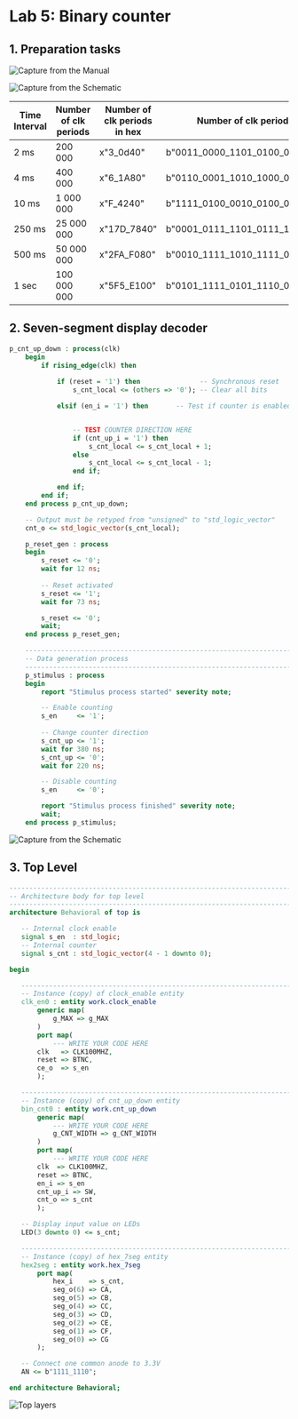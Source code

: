 # Lab 5: Binary counter

## 1.  Preparation tasks


![Capture from the Manual](https://github.com/FranciscaCampos/Digital-electronics-1/blob/main/Labs/05-counter/PushManu.PNG)

![Capture from the Schematic](https://github.com/FranciscaCampos/Digital-electronics-1/blob/main/Labs/05-counter/PushSc.PNG)


Time Interval | Number of clk periods | Number of clk periods in hex |       Number of clk periods in binary     |
--------------|-----------------------|------------------------------|-------------------------------------------|
     2 ms     |        200 000        |           x"3_0d40"          |b"0011_0000_1101_0100_0000"|
     4 ms     |        400 000        |           x"6_1A80"          |b"0110_0001_1010_1000_0000"|
    10 ms     |      1 000 000        |           x"F_4240"          |b"1111_0100_0010_0100_0000"|
   250 ms     |     25 000 000        |         x"17D_7840"          |b"0001_0111_1101_0111_1000_0100_0000"|
   500 ms     |     50 000 000        |         x"2FA_F080"          |b"0010_1111_1010_1111_0000_1000_0000"|
    1 sec     |    100 000 000        |         x"5F5_E100"          |b"0101_1111_0101_1110_0001_0000_0000"|

 ## 2.  Seven-segment display decoder

```vhdl
p_cnt_up_down : process(clk)
    begin
        if rising_edge(clk) then
        
            if (reset = '1') then               -- Synchronous reset
                s_cnt_local <= (others => '0'); -- Clear all bits

            elsif (en_i = '1') then       -- Test if counter is enabled


                -- TEST COUNTER DIRECTION HERE
                if (cnt_up_i = '1') then
                    s_cnt_local <= s_cnt_local + 1;
                else
                    s_cnt_local <= s_cnt_local - 1;
                end if;

            end if;
        end if;
    end process p_cnt_up_down;

    -- Output must be retyped from "unsigned" to "std_logic_vector"
    cnt_o <= std_logic_vector(s_cnt_local);
```

```vhdl
    p_reset_gen : process
    begin
        s_reset <= '0';
        wait for 12 ns;
        
        -- Reset activated
        s_reset <= '1';
        wait for 73 ns;

        s_reset <= '0';
        wait;
    end process p_reset_gen;

    --------------------------------------------------------------------
    -- Data generation process
    --------------------------------------------------------------------
    p_stimulus : process
    begin
        report "Stimulus process started" severity note;

        -- Enable counting
        s_en     <= '1';
        
        -- Change counter direction
        s_cnt_up <= '1';
        wait for 380 ns;
        s_cnt_up <= '0';
        wait for 220 ns;

        -- Disable counting
        s_en     <= '0';

        report "Stimulus process finished" severity note;
        wait;
    end process p_stimulus;
```


![Capture from the Schematic](https://github.com/FranciscaCampos/Digital-electronics-1/blob/main/Labs/05-counter/Wave1.PNG)

 ## 3.  Top Level
 
 
 ```vhdl
 ------------------------------------------------------------------------
-- Architecture body for top level
------------------------------------------------------------------------
architecture Behavioral of top is

    -- Internal clock enable
    signal s_en  : std_logic;
    -- Internal counter
    signal s_cnt : std_logic_vector(4 - 1 downto 0);

begin

    --------------------------------------------------------------------
    -- Instance (copy) of clock_enable entity
    clk_en0 : entity work.clock_enable
        generic map(
            g_MAX => g_MAX
        )
        port map(
            --- WRITE YOUR CODE HERE
		clk   => CLK100MHZ,
        reset => BTNC,
        ce_o  => s_en  
        );

    --------------------------------------------------------------------
    -- Instance (copy) of cnt_up_down entity
    bin_cnt0 : entity work.cnt_up_down
        generic map(
            --- WRITE YOUR CODE HERE
			g_CNT_WIDTH => g_CNT_WIDTH
        )
        port map(
            --- WRITE YOUR CODE HERE
	    clk  => CLK100MHZ,   
        reset => BTNC,    
        en_i => s_en    
        cnt_up_i => SW, 
        cnt_o => s_cnt   
        );

    -- Display input value on LEDs
    LED(3 downto 0) <= s_cnt;

    --------------------------------------------------------------------
    -- Instance (copy) of hex_7seg entity
    hex2seg : entity work.hex_7seg
        port map(
            hex_i    => s_cnt,
            seg_o(6) => CA,
            seg_o(5) => CB,
            seg_o(4) => CC,
            seg_o(3) => CD,
            seg_o(2) => CE,
            seg_o(1) => CF,
            seg_o(0) => CG
        );

    -- Connect one common anode to 3.3V
    AN <= b"1111_1110";

end architecture Behavioral;
```

![Top layers](https://github.com/FranciscaCampos/Digital-electronics-1/blob/main/Labs/05-counter/IMG_20210316_231156.jpg)
